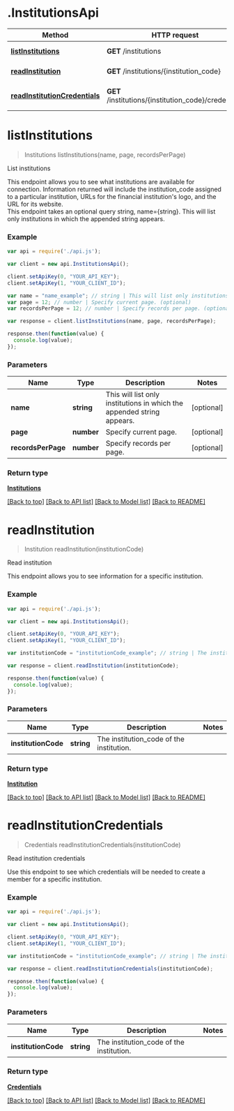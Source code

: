 # .InstitutionsApi

Method | HTTP request | Description
------------- | ------------- | -------------
[**listInstitutions**](InstitutionsApi.md#listInstitutions) | **GET** /institutions | List institutions
[**readInstitution**](InstitutionsApi.md#readInstitution) | **GET** /institutions/{institution_code} | Read institution
[**readInstitutionCredentials**](InstitutionsApi.md#readInstitutionCredentials) | **GET** /institutions/{institution_code}/credentials | Read institution credentials


# **listInstitutions**
> Institutions listInstitutions(name, page, recordsPerPage)

List institutions

This endpoint allows you to see what institutions are available for connection. Information returned will include the institution_code assigned to a particular institution, URLs for the financial institution's logo, and the URL for its website.<br> This endpoint takes an optional query string, name={string}. This will list only institutions in which the appended string appears. 

### Example
```javascript
var api = require('./api.js');

var client = new api.InstitutionsApi();

client.setApiKey(0, "YOUR_API_KEY");
client.setApiKey(1, "YOUR_CLIENT_ID");

var name = "name_example"; // string | This will list only institutions in which the appended string appears. (optional)
var page = 12; // number | Specify current page. (optional)
var recordsPerPage = 12; // number | Specify records per page. (optional)

var response = client.listInstitutions(name, page, recordsPerPage);

response.then(function(value) {
  console.log(value);
});
```

### Parameters

Name | Type | Description  | Notes
------------- | ------------- | ------------- | -------------
 **name** | **string**| This will list only institutions in which the appended string appears. | [optional] 
 **page** | **number**| Specify current page. | [optional] 
 **recordsPerPage** | **number**| Specify records per page. | [optional] 

### Return type

[**Institutions**](Institutions.md)

[[Back to top]](#) [[Back to API list]](../README.md#documentation-for-api-endpoints) [[Back to Model list]](../README.md#documentation-for-models) [[Back to README]](../README.md)

# **readInstitution**
> Institution readInstitution(institutionCode)

Read institution

This endpoint allows you to see information for a specific institution.

### Example
```javascript
var api = require('./api.js');

var client = new api.InstitutionsApi();

client.setApiKey(0, "YOUR_API_KEY");
client.setApiKey(1, "YOUR_CLIENT_ID");

var institutionCode = "institutionCode_example"; // string | The institution_code of the institution.

var response = client.readInstitution(institutionCode);

response.then(function(value) {
  console.log(value);
});
```

### Parameters

Name | Type | Description  | Notes
------------- | ------------- | ------------- | -------------
 **institutionCode** | **string**| The institution_code of the institution. | 

### Return type

[**Institution**](Institution.md)

[[Back to top]](#) [[Back to API list]](../README.md#documentation-for-api-endpoints) [[Back to Model list]](../README.md#documentation-for-models) [[Back to README]](../README.md)

# **readInstitutionCredentials**
> Credentials readInstitutionCredentials(institutionCode)

Read institution credentials

Use this endpoint to see which credentials will be needed to create a member for a specific institution.

### Example
```javascript
var api = require('./api.js');

var client = new api.InstitutionsApi();

client.setApiKey(0, "YOUR_API_KEY");
client.setApiKey(1, "YOUR_CLIENT_ID");

var institutionCode = "institutionCode_example"; // string | The institution_code of the institution.

var response = client.readInstitutionCredentials(institutionCode);

response.then(function(value) {
  console.log(value);
});
```

### Parameters

Name | Type | Description  | Notes
------------- | ------------- | ------------- | -------------
 **institutionCode** | **string**| The institution_code of the institution. | 

### Return type

[**Credentials**](Credentials.md)

[[Back to top]](#) [[Back to API list]](../README.md#documentation-for-api-endpoints) [[Back to Model list]](../README.md#documentation-for-models) [[Back to README]](../README.md)

